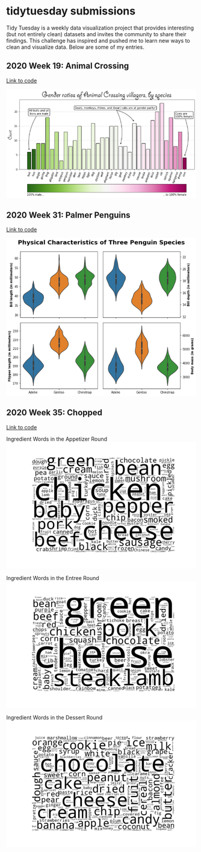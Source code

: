 # tidytuesday submissions

Tidy Tuesday is a weekly data visualization project that provides interesting (but not entirely clean) datasets and invites the community to share their findings. This challenge has inspired and pushed me to learn new ways to clean and visualize data. Below are some of my entries. 

## 2020 Week 19: Animal Crossing
[Link to code](https://github.com/monikered/tidytuesday-py/blob/master/code/2020_19_animalcrossing)

![](images/2020_19_animalcrossing.png)

## 2020 Week 31: Palmer Penguins
[Link to code](https://github.com/monikered/tidytuesday-py/blob/master/code/2020_31_penguins)

![](images/2020_31_penguins.png)

## 2020 Week 35: Chopped
[Link to code](https://github.com/monikered/tidytuesday-py/blob/master/code/2020_35_chopped.py)

Ingredient Words in the Appetizer Round
![](images/chopped_apps_wc.png)

Ingredient Words in the Entree Round
![](images/chopped_entr_wc.png)

Ingredient Words in the Dessert Round
![](images/chopped_dess_wc.png)
